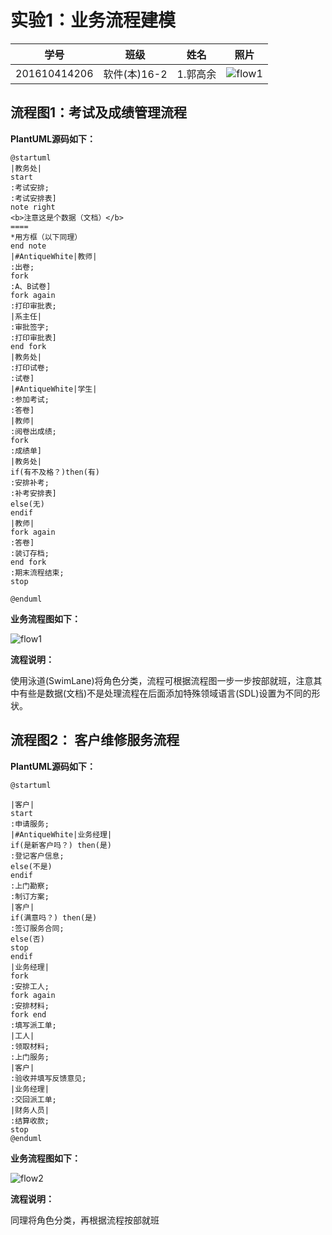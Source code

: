 # 实验1：业务流程建模
|学号|班级|姓名|照片|
|:-------:|:-------------: | :----------:|:---:|
|201610414206|软件(本)16-2|1.郭高余|![flow1](../myself.jpg)|

## 流程图1：考试及成绩管理流程

**PlantUML源码如下：**

``` flow1
@startuml
|教务处|
start
:考试安排;
:考试安排表]
note right
<b>注意这是个数据（文档）</b>
====
*用方框（以下同理）
end note
|#AntiqueWhite|教师|
:出卷;
fork
:A、B试卷]
fork again
:打印审批表;
|系主任|
:审批签字;
:打印审批表]
end fork
|教务处|
:打印试卷;
:试卷]
|#AntiqueWhite|学生|
:参加考试;
:答卷]
|教师|
:阅卷出成绩;
fork
:成绩单]
|教务处|
if(有不及格？)then(有)
:安排补考;
:补考安排表]
else(无)
endif
|教师|
fork again
:答卷]
:装订存档;
end fork
:期末流程结束;
stop

@enduml
```

**业务流程图如下：**

![flow1](./flow1.jpg)

**流程说明：**

使用泳道(SwimLane)将角色分类，流程可根据流程图一步一步按部就班，注意其中有些是数据(文档)不是处理流程在后面添加特殊领域语言(SDL)设置为不同的形状。

## 流程图2： 客户维修服务流程

**PlantUML源码如下：**

``` flow2
@startuml

|客户|
start
:申请服务;
|#AntiqueWhite|业务经理|
if(是新客户吗？) then(是)
:登记客户信息;
else(不是)
endif
:上门勘察;
:制订方案;
|客户|
if(满意吗？) then(是)
:签订服务合同;
else(否)
stop
endif
|业务经理|
fork
:安排工人;
fork again
:安排材料;
fork end
:填写派工单;
|工人|
:领取材料;
:上门服务;
|客户|
:验收并填写反馈意见;
|业务经理|
:交回派工单;
|财务人员|
:结算收款;
stop
@enduml
```

**业务流程图如下：**

![flow2](./flow2.jpg)

**流程说明：**

同理将角色分类，再根据流程按部就班